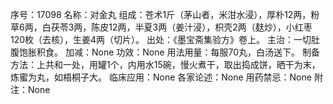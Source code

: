 序号：17098
名称：对金丸
组成：苍术1斤（茅山者，米泔水浸），厚朴12两，粉草6两，白茯苓3两，陈皮12两，半夏3两（姜汁浸），枳壳2两（麸炒），小红枣120枚（去核），生姜4两（切片）。
出处：《墨宝斋集验方》卷上。
主治：一切肚腹饱胀积食。
加减：None
功效：None
用法用量：每服70丸，白汤送下。
制备方法：上共和一处，用罐1个，内用水15碗，慢火煮干，取出捣成饼，晒干为末，炼蜜为丸，如梧桐子大。
临床应用：None
各家论述：None
用药禁忌：None
附注：None

